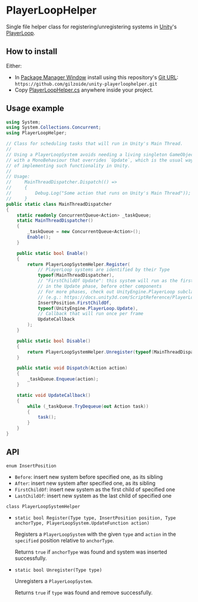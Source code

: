 # PlayerLoopHelper
Single file helper class for registering/unregistering systems in [Unity](https://unity.com/)'s
[PlayerLoop](https://docs.unity3d.com/ScriptReference/LowLevel.PlayerLoop.html).


## How to install
Either:

- In [Package Manager Window](https://docs.unity3d.com/Manual/upm-ui.html)
  install using this repository's [Git URL](https://docs.unity3d.com/Manual/upm-ui-giturl.html):
  `https://github.com/gilzoide/unity-playerloophelper.git`
- Copy [PlayerLoopHelper.cs](Runtime/PlayerLoopHelper.cs) anywhere inside your project.


## Usage example
```cs
using System;
using System.Collections.Concurrent;
using PlayerLoopHelper;

// Class for scheduling tasks that will run in Unity's Main Thread.
// 
// Using a PlayerLoopSystem avoids needing a living singleton GameObject
// with a MonoBehaviour that overrides `Update`, which is the usual way
// of implementing such functionality in Unity.
//
// Usage:
//     MainThreadDispatcher.Dispatch(() =>
//     {
//         Debug.Log("Some action that runs on Unity's Main Thread"));
//     }
public static class MainThreadDispatcher
{
    static readonly ConcurrentQueue<Action> _taskQueue;
    static MainThreadDispatcher()
    {
        _taskQueue = new ConcurrentQueue<Action>();
        Enable(); 
    }

    public static bool Enable()
    {
        return PlayerLoopSystemHelper.Register(
            // PlayerLoop systems are identified by their Type
            typeof(MainThreadDispatcher),
            // "FirstChildOf Update": this system will run as the first step
            // in the Update phase, before other components
            // For more phases, check out UnityEngine.PlayerLoop subclasses
            // (e.g.: https://docs.unity3d.com/ScriptReference/PlayerLoop.Update.html)
            InsertPosition.FirstChildOf,
            typeof(UnityEngine.PlayerLoop.Update),
            // Callback that will run once per frame
            UpdateCallback
        );
    }

    public static bool Disable()
    {
        return PlayerLoopSystemHelper.Unregister(typeof(MainThreadDispatcher));
    }

    public static void Dispatch(Action action)
    {
        _taskQueue.Enqueue(action);
    }

    static void UpdateCallback()
    {
        while (_taskQueue.TryDequeue(out Action task))
        {
            task();
        }
    }
}
```


## API
`enum InsertPosition`
  - `Before`: insert new system before specified one, as its sibling
  - `After`: insert new system after specified one, as its sibling
  - `FirstChildOf`: insert new system as the first child of specified one
  - `LastChildOf`: insert new system as the last child of specified one

`class PlayerLoopSystemHelper`
  - `static bool Register(Type type, InsertPosition position, Type anchorType, PlayerLoopSystem.UpdateFunction action)`

    Registers a `PlayerLoopSystem` with the given `type` and `action` in the `specified` position
    relative to `anchorType`.

    Returns `true` if `anchorType` was found and system was inserted successfully.

  - `static bool Unregister(Type type)`

    Unregisters a `PlayerLoopSystem`.

    Returns `true` if `type` was found and remove successfully.